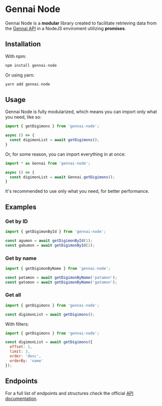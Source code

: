 # Gennai Node

Gennai Node is a **modular** library created to facilitate retrieving data from the [Gennai API](https://github.com/GuiPretto/gennai-api) in a NodeJS enviroment utilizing **promises**.

## Installation

With npm:
```js
npm install gennai-node
```
Or using yarn:
```js
yarn add gennai-node
```

## Usage

Gennai Node is fully modularized, which means you can import only what you need, like so:

```js
import { getDigimons } from 'gennai-node';

async () => {
  const digimonList = await getDigimons();
}
```

Or, for some reason, you can import everything in at once:

```js
import * as Gennai from 'gennai-node';

async () => {
  const digimonList = await Gennai.getDigimons();
}
```

It's recommended to use only what you need, for better performance.

## Examples

### Get by ID

```js
import { getDigimonById } from 'gennai-node';

const agumon = await getDigimonById(1);
const gabumon = await getDigimonById(2);
```

### Get by name

```js
import { getDigimonByName } from 'gennai-node';

const patamon = await getDigimonByName('patamon');
const gatomon = await getDigimonByName('gatomon');
```

### Get all

```js
import { getDigimons } from 'gennai-node';

const digimonList = await getDigimons();
```

With filters: 

```js
import { getDigimons } from 'gennai-node';

const digimonList = await getDigimons({
  offset: 1,
  limit: 3,
  order: 'desc',
  orderBy: 'name'
});
```

## Endpoints

For a full list of endpoints and structures check the official [API documentation]().